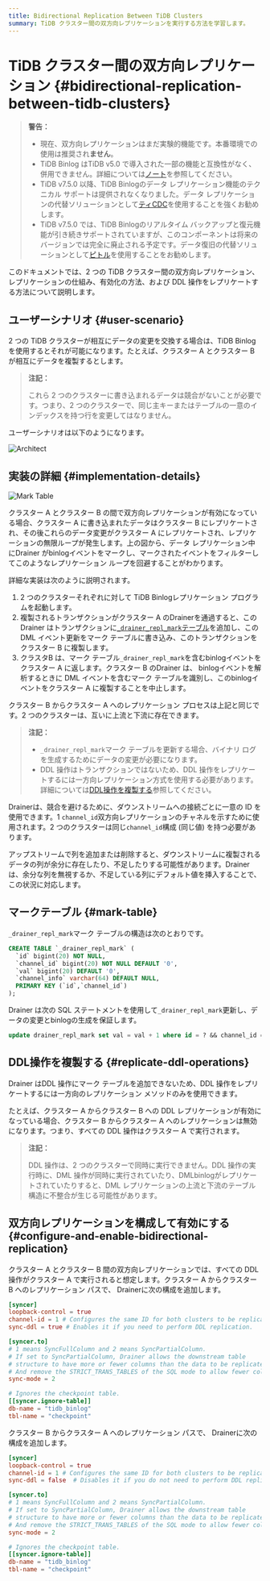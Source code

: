 ```yaml
---
title: Bidirectional Replication Between TiDB Clusters
summary: TiDB クラスター間の双方向レプリケーションを実行する方法を学習します。
---
```


# TiDB クラスター間の双方向レプリケーション {#bidirectional-replication-between-tidb-clusters}

> **警告：**
>
> -   現在、双方向レプリケーションはまだ実験的機能です。本番環境での使用は推奨され**ません**。
> -   TiDB Binlog はTiDB v5.0 で導入された一部の機能と互換性がなく、併用できません。詳細については[ノート](/tidb-binlog/tidb-binlog-overview.md#notes)を参照してください。
> -   TiDB v7.5.0 以降、TiDB Binlogのデータ レプリケーション機能のテクニカル サポートは提供されなくなりました。データ レプリケーションの代替ソリューションとして[ティCDC](/ticdc/ticdc-overview.md)を使用することを強くお勧めします。
> -   TiDB v7.5.0 では、TiDB Binlogのリアルタイム バックアップと復元機能が引き続きサポートされていますが、このコンポーネントは将来のバージョンでは完全に廃止される予定です。データ復旧の代替ソリューションとして[ピトル](/br/br-pitr-guide.md)を使用することをお勧めします。

このドキュメントでは、2 つの TiDB クラスター間の双方向レプリケーション、レプリケーションの仕組み、有効化の方法、および DDL 操作をレプリケートする方法について説明します。

## ユーザーシナリオ {#user-scenario}

2 つの TiDB クラスターが相互にデータの変更を交換する場合は、TiDB Binlog を使用するとそれが可能になります。たとえば、クラスター A とクラスター B が相互にデータを複製するとします。

> **注記：**
>
> これら 2 つのクラスターに書き込まれるデータは競合がないことが必要です。つまり、2 つのクラスターで、同じ主キーまたはテーブルの一意のインデックスを持つ行を変更してはなりません。

ユーザーシナリオは以下のようになります。

![Architect](/media/binlog/bi-repl1.jpg)

## 実装の詳細 {#implementation-details}

![Mark Table](/media/binlog/bi-repl2.png)

クラスター A とクラスター B の間で双方向レプリケーションが有効になっている場合、クラスター A に書き込まれたデータはクラスター B にレプリケートされ、その後これらのデータ変更がクラスター A にレプリケートされ、レプリケーションの無限ループが発生します。上の図から、データ レプリケーション中にDrainer がbinlogイベントをマークし、マークされたイベントをフィルターしてこのようなレプリケーション ループを回避することがわかります。

詳細な実装は次のように説明されます。

1.  2 つのクラスターそれぞれに対して TiDB Binlogレプリケーション プログラムを起動します。
2.  複製されるトランザクションがクラスター A のDrainerを通過すると、このDrainer はトランザクションに[`_drainer_repl_mark`テーブル](#mark-table)を追加し、この DML イベント更新をマーク テーブルに書き込み、このトランザクションをクラスター B に複製します。
3.  クラスタB は、マーク テーブル`_drainer_repl_mark`を含むbinlogイベントをクラスター A に返します。クラスター B のDrainer は、 binlogイベントを解析するときに DML イベントを含むマーク テーブルを識別し、このbinlogイベントをクラスター A に複製することを中止します。

クラスター B からクラスター A へのレプリケーション プロセスは上記と同じです。2 つのクラスターは、互いに上流と下流に存在できます。

> **注記：**
>
> -   `_drainer_repl_mark`マーク テーブルを更新する場合、バイナリ ログを生成するためにデータの変更が必要になります。
> -   DDL 操作はトランザクションではないため、DDL 操作をレプリケートするには一方向レプリケーション方式を使用する必要があります。詳細については[DDL操作を複製する](#replicate-ddl-operations)参照してください。

Drainerは、競合を避けるために、ダウンストリームへの接続ごとに一意の ID を使用できます。1 `channel_id`双方向レプリケーションのチャネルを示すために使用されます。2 つのクラスターは同じ`channel_id`構成 (同じ値) を持つ必要があります。

アップストリームで列を追加または削除すると、ダウンストリームに複製されるデータの列が余分に存在したり、不足したりする可能性があります。Drainerは、余分な列を無視するか、不足している列にデフォルト値を挿入することで、この状況に対応します。

## マークテーブル {#mark-table}

`_drainer_repl_mark`マーク テーブルの構造は次のとおりです。

```sql
CREATE TABLE `_drainer_repl_mark` (
  `id` bigint(20) NOT NULL,
  `channel_id` bigint(20) NOT NULL DEFAULT '0',
  `val` bigint(20) DEFAULT '0',
  `channel_info` varchar(64) DEFAULT NULL,
  PRIMARY KEY (`id`,`channel_id`)
);
```

Drainer は次の SQL ステートメントを使用して`_drainer_repl_mark`更新し、データの変更とbinlogの生成を保証します。

```sql
update drainer_repl_mark set val = val + 1 where id = ? && channel_id = ?;
```

## DDL操作を複製する {#replicate-ddl-operations}

Drainer はDDL 操作にマーク テーブルを追加できないため、DDL 操作をレプリケートするには一方向のレプリケーション メソッドのみを使用できます。

たとえば、クラスター A からクラスター B への DDL レプリケーションが有効になっている場合、クラスター B からクラスター A へのレプリケーションは無効になります。つまり、すべての DDL 操作はクラスター A で実行されます。

> **注記：**
>
> DDL 操作は、2 つのクラスターで同時に実行できません。DDL 操作の実行時に、DML 操作が同時に実行されていたり、DMLbinlogがレプリケートされていたりすると、DML レプリケーションの上流と下流のテーブル構造に不整合が生じる可能性があります。

## 双方向レプリケーションを構成して有効にする {#configure-and-enable-bidirectional-replication}

クラスター A とクラスター B 間の双方向レプリケーションでは、すべての DDL 操作がクラスター A で実行されると想定します。クラスター A からクラスター B へのレプリケーション パスで、 Drainerに次の構成を追加します。

```toml
[syncer]
loopback-control = true
channel-id = 1 # Configures the same ID for both clusters to be replicated.
sync-ddl = true # Enables it if you need to perform DDL replication.

[syncer.to]
# 1 means SyncFullColumn and 2 means SyncPartialColumn.
# If set to SyncPartialColumn, Drainer allows the downstream table
# structure to have more or fewer columns than the data to be replicated
# And remove the STRICT_TRANS_TABLES of the SQL mode to allow fewer columns, and insert zero values to the downstream.
sync-mode = 2

# Ignores the checkpoint table.
[[syncer.ignore-table]]
db-name = "tidb_binlog"
tbl-name = "checkpoint"
```

クラスター B からクラスター A へのレプリケーション パスで、 Drainerに次の構成を追加します。

```toml
[syncer]
loopback-control = true
channel-id = 1 # Configures the same ID for both clusters to be replicated.
sync-ddl = false  # Disables it if you do not need to perform DDL replication.

[syncer.to]
# 1 means SyncFullColumn and 2 means SyncPartialColumn.
# If set to SyncPartialColumn, Drainer allows the downstream table
# structure to have more or fewer columns than the data to be replicated
# And remove the STRICT_TRANS_TABLES of the SQL mode to allow fewer columns, and insert zero values to the downstream.
sync-mode = 2

# Ignores the checkpoint table.
[[syncer.ignore-table]]
db-name = "tidb_binlog"
tbl-name = "checkpoint"
```
